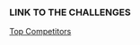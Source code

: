 ### **LINK TO THE CHALLENGES**

[Top Competitors](https://www.hackerrank.com/challenges/full-score/problem)
